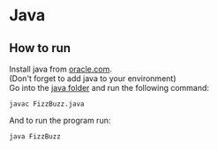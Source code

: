 # Java

## How to run

Install java from [oracle.com](https://oracle.com).\
(Don't forget to add java to your environment)\
Go into the [java folder](/java) and run the following command:
```shell
javac FizzBuzz.java
```
And to run the program run:
```shell
java FizzBuzz
```
